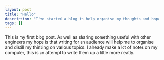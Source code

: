 ```yaml
---
layout: post
title: "Hello"
description: "I've started a blog to help organise my thoughts and hopefully share something useful."
tags: []
---
```


This is my first blog post. As well as sharing something useful with other engineers my hope is that writing for an audience will help me to organise and distill my thinking on various topics. I already make a lot of notes on my computer, this is an attempt to write them up a little more neatly.